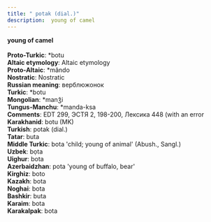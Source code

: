```yaml
---
title: " potak (dial.)"
description:  young of camel
---
```

<p data-pagefind-weight="0.5">
<strong> young of camel</strong><br><br>
<strong>Proto-Turkic</strong>:  *botu<br>
<strong>Altaic etymology</strong>:  Altaic etymology<br>
<strong> Proto-Altaic</strong>:  *măndo<br>
<strong>Nostratic</strong>:  Nostratic<br>
<strong>Russian meaning</strong>:  верблюжонок<br>
<strong>Turkic</strong>:  *botu<br>
<strong>Mongolian</strong>:  *manǯi<br>
<strong>Tungus-Manchu</strong>:  *manda-ksa<br>
<strong>Comments</strong>:  EDT 299, ЭСТЯ 2, 198-200, Лексика 448 (with an error<br>
<strong>Karakhanid</strong>:  botu (MK)<br>
<strong>Turkish</strong>:  potak (dial.)<br>
<strong>Tatar</strong>:  buta<br>
<strong>Middle Turkic</strong>:  bota 'child; young of animal' (Abush., Sangl.)<br>
<strong>Uzbek</strong>:  bọta<br>
<strong>Uighur</strong>:  bota<br>
<strong>Azerbaidzhan</strong>:  pota 'young of buffalo, bear'<br>
<strong>Kirghiz</strong>:  boto<br>
<strong>Kazakh</strong>:  bota<br>
<strong>Noghai</strong>:  bota<br>
<strong>Bashkir</strong>:  buta<br>
<strong>Karaim</strong>:  bota<br>
<strong>Karakalpak</strong>:  bota<br>

</p>
